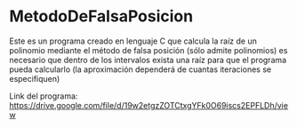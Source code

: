 # MetodoDeFalsaPosicion
Este es un programa creado en lenguaje C que calcula la raíz de un polinomio mediante el método de falsa posición (sólo admite polinomios) es necesario
que dentro de los intervalos exista una raíz para que el programa pueda calcularlo (la aproximación dependerá de cuantas iteraciones se especifiquen)

Link del programa: https://drive.google.com/file/d/19w2etgzZOTCtxgYFk0O69iscs2EPFLDh/view
